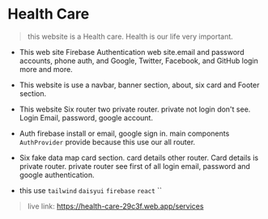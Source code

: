 # Health Care
> this website is a Health care. Health is our life very important.

- This web site Firebase Authentication web site.email and password accounts, phone auth, and Google, Twitter, Facebook, and GitHub login more and more.

- This website is use a navbar, banner section, about, six card and Footer section.

- This website Six router two private router. private not login don't see. Login Email, password, google account.

- Auth firebase install or email, google sign in. main components `AuthProvider` provide because this use our all router.
- Six fake data map card section. card details other router. Card details is private router. private router see first of all login email, password and google authentication.

- this use `tailwind` `daisyui` `firebase` `react` ``

> live link: https://health-care-29c3f.web.app/services


